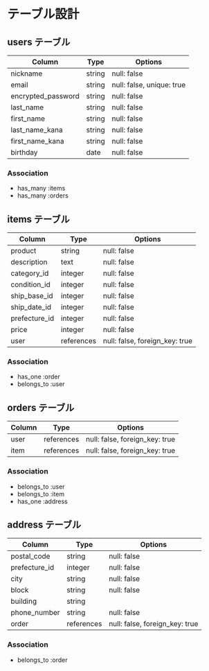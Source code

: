 # テーブル設計

## users テーブル

| Column                      | Type   | Options                   |
| --------------------------- | ------ | --------------------------|
| nickname                    | string | null: false               |
| email                       | string | null: false, unique: true |
| encrypted_password          | string | null: false               |
| last_name                   | string | null: false               |
| first_name                  | string | null: false               |
| last_name_kana              | string | null: false               |
| first_name_kana             | string | null: false               |
| birthday                    | date   | null: false               |

### Association

- has_many :items
- has_many :orders

## items テーブル

| Column        | Type       | Options                        |
| ------------- | ---------- | ------------------------------ |
| product       | string     | null: false                    |
| description   | text       | null: false                    |
| category_id   | integer    | null: false                    |
| condition_id  | integer    | null: false                    |
| ship_base_id  | integer    | null: false                    |
| ship_date_id  | integer    | null: false                    |
| prefecture_id | integer    | null: false                    |
| price         | integer    | null: false                    |
| user          | references | null: false, foreign_key: true |

### Association

- has_one :order
- belongs_to :user

## orders テーブル

| Column        | Type       | Options                        |
| ------------- | ---------- | ------------------------------ |
| user          | references | null: false, foreign_key: true |
| item          | references | null: false, foreign_key: true |

### Association

- belongs_to :user
- belongs_to :item
- has_one :address

## address テーブル

| Column        | Type            | Options                        |
| --------------| --------------- | ------------------------------ |
| postal_code   | string          | null: false                    |
| prefecture_id | integer         | null: false                    |
| city          | string          | null: false                    |
| block         | string          | null: false                    |
| building      | string          |                                |
| phone_number  | string          | null: false                    |
| order         | references      | null: false, foreign_key: true |

### Association

- belongs_to :order
